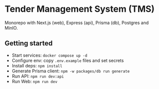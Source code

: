 # Tender Management System (TMS)

Monorepo with Next.js (web), Express (api), Prisma (db), Postgres and MinIO.

## Getting started

- Start services: `docker compose up -d`
- Configure env: copy `.env.example` files and set secrets
- Install deps: `npm install`
- Generate Prisma client: `npm -w packages/db run generate`
- Run API: `npm run dev:api`
- Run Web: `npm run dev`
